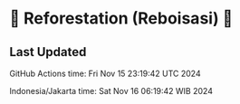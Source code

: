 
# 🌳 Reforestation (Reboisasi) 🌲

## Last Updated

GitHub Actions time: Fri Nov 15 23:19:42 UTC 2024

Indonesia/Jakarta time: Sat Nov 16 06:19:42 WIB 2024
